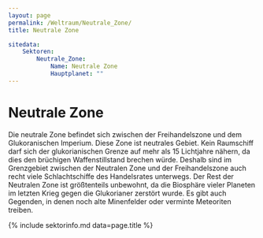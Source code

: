 ```yaml
---
layout: page
permalink: /Weltraum/Neutrale_Zone/
title: Neutrale Zone

sitedata:
    Sektoren:
        Neutrale_Zone:
            Name: Neutrale Zone
            Hauptplanet: ""
---
```


# Neutrale Zone

Die neutrale Zone befindet sich zwischen der Freihandelszone und dem Glukoranischen Imperium. Diese Zone ist neutrales Gebiet. Kein Raumschiff darf sich der glukorianischen Grenze auf mehr als 15 Lichtjahre nähern, da dies den brüchigen Waffenstillstand brechen würde. Deshalb sind im Grenzgebiet zwischen der Neutralen Zone und der Freihandelszone auch recht viele Schlachtschiffe des Handelsrates unterwegs. Der Rest der Neutralen Zone ist größtenteils unbewohnt, da die Biosphäre vieler Planeten im letzten Krieg gegen die Glukorianer zerstört wurde. Es gibt auch Gegenden, in denen noch alte Minenfelder oder verminte Meteoriten treiben.

{% include sektorinfo.md data=page.title %}
